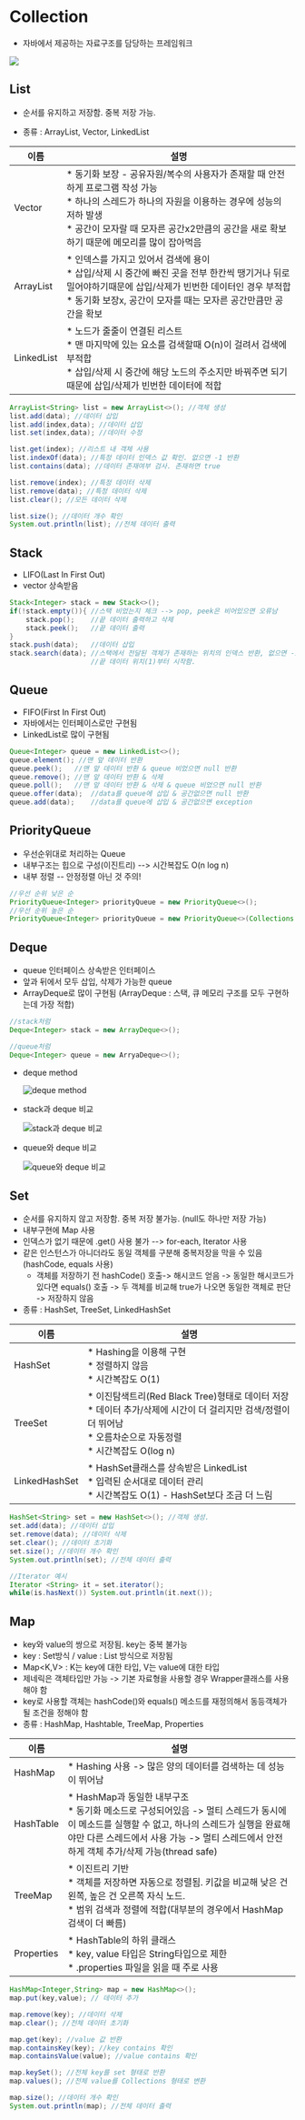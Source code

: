 # Collection

* 자바에서 제공하는 자료구조를 담당하는 프레임워크

![](https://static.javatpoint.com/images/java-collection-hierarchy.png)

## List

- 순서를 유지하고 저장함. 중복 저장 가능.

- 종류 : ArrayList, Vector, LinkedList

| 이름       | 설명                                                         |
| ---------- | ------------------------------------------------------------ |
| Vector     | * 동기화 보장 - 공유자원/복수의 사용자가 존재할 때 안전하게 프로그램 작성 가능<br />* 하나의 스레드가 하나의 자원을 이용하는 경우에 성능의 저하 발생<br />* 공간이 모자랄 때 모자른 공간x2만큼의 공간을 새로 확보하기 때문에 메모리를 많이 잡아먹음 |
| ArrayList  | * 인덱스를 가지고 있어서 검색에 용이<br />* 삽입/삭제 시 중간에 빠진 곳을 전부 한칸씩 땡기거나 뒤로 밀어야하기때문에 삽입/삭제가 빈번한 데이터인 경우 부적합<br />* 동기화 보장x, 공간이 모자를 때는 모자른 공간만큼만 공간을 확보 |
| LinkedList | * 노드가 줄줄이 연결된 리스트<br />* 맨 마지막에 있는 요소를 검색할때 O(n)이 걸려서 검색에 부적합<br />* 삽입/삭제 시 중간에 해당 노드의 주소지만 바꿔주면 되기 때문에 삽입/삭제가 빈번한 데이터에 적합 |

```java
ArrayList<String> list = new ArrayList<>(); //객체 생성
list.add(data); //데이터 삽입
list.add(index,data); //데이터 삽입
list.set(index,data); //데이터 수정

list.get(index); //리스트 내 객체 사용
list.indexOf(data); //특정 데이터 인덱스 값 확인. 없으면 -1 반환
list.contains(data); //데이터 존재여부 검사. 존재하면 true

list.remove(index); //특정 데이터 삭제
list.remove(data); //특정 데이터 삭제
list.clear(); //모든 데이터 삭제

list.size(); //데이터 개수 확인
System.out.println(list); //전체 데이터 출력
```



## Stack

* LIFO(Last In First Out)
* vector 상속받음

```java
Stack<Integer> stack = new Stack<>();
if(!stack.empty()){	//스택 비었는지 체크 --> pop, peek은 비어있으면 오류남
    stack.pop();	//끝 데이터 출력하고 삭제
    stack.peek();	//끝 데이터 출력
}
stack.push(data);	//데이터 삽입
stack.search(data); //스택에서 전달된 객체가 존재하는 위치의 인덱스 반환, 없으면 -1 반환
					//끝 데이터 위치(1)부터 시작함. 
```



## Queue

* FIFO(First In First Out)
* 자바에서는 인터페이스로만 구현됨
* LinkedList로 많이 구현됨

```java
Queue<Integer> queue = new LinkedList<>();
queue.element(); //맨 앞 데이터 반환
queue.peek();	//맨 앞 데이터 반환 & queue 비었으면 null 반환
queue.remove();	//맨 앞 데이터 반환 & 삭제
queue.poll();	//맨 앞 데이터 반환 & 삭제 & queue 비었으면 null 반환
queue.offer(data);	//data를 queue에 삽입 & 공간없으면 null 반환
queue.add(data); 	//data를 queue에 삽입 & 공간없으면 exception
```



## PriorityQueue

* 우선순위대로 처리하는 Queue
* 내부구조는 힙으로 구성(이진트리) --> 시간복잡도 O(n log n)
* 내부 정렬 -- 안정정렬 아닌 것 주의!

```java
//우선 순위 낮은 순
PriorityQueue<Integer> priorityQueue = new PriorityQueue<>();
//우선 순위 높은 순
PriorityQueue<Integer> priorityQueue = new PriorityQueue<>(Collections.reverseOrder());
```



## Deque

* queue 인터페이스 상속받은 인터페이스
* 앞과 뒤에서 모두 삽입, 삭제가 가능한 queue
* ArrayDeque로 많이 구현됨 (ArrayDeque : 스택, 큐 메모리 구조를 모두 구현하는데 가장 적합)

```java
//stack처럼
Deque<Integer> stack = new ArrayDeque<>();

//queue처럼
Deque<Integer> queue = new ArryaDeque<>();
```
* deque method

  ![deque method](https://i.ibb.co/PtMYRK2/deque-method.png)
  
* stack과 deque 비교

  ![stack과 deque 비교](https://i.ibb.co/MpF4wDc/deque-stack.png)

* queue와 deque 비교

  ![queue와 deque 비교](https://i.ibb.co/CMwvt05/deque-queue.png)


## Set

- 순서를 유지하지 않고 저장함. 중복 저장 불가능. (null도 하나만 저장 가능)
- 내부구현에 Map 사용
- 인덱스가 없기 때문에 .get() 사용 불가 --> for-each, Iterator 사용
- 같은 인스턴스가 아니더라도 동일 객체를 구분해 중복저장을 막을 수 있음(hashCode, equals 사용)
  - 객체를 저장하기 전 hashCode() 호출-> 해시코드 얻음 -> 동일한 해시코드가 있다면 equals() 호출 -> 두 객체를 비교해 true가 나오면 동일한 객체로 판단 -> 저장하지 않음
- 종류 : HashSet, TreeSet, LinkedHashSet 

| 이름          | 설명                                                         |
| ------------- | ------------------------------------------------------------ |
| HashSet       | * Hashing을 이용해 구현 <br />* 정렬하지 않음<br />* 시간복잡도 O(1) |
| TreeSet       | * 이진탐색트리(Red Black Tree)형태로 데이터 저장<br />* 데이터 추가/삭제에 시간이 더 걸리지만 검색/정렬이 더 뛰어남<br />* 오름차순으로 자동정렬<br />* 시간복잡도 O(log n) |
| LinkedHashSet | * HashSet클래스를 상속받은 LinkedList<br />* 입력된 순서대로 데이터 관리<br />* 시간복잡도 O(1) - HashSet보다 조금 더 느림 |

```java
HashSet<String> set = new HashSet<>(); //객체 생성. 
set.add(data); //데이터 삽입
set.remove(data); //데이터 삭제
set.clear(); //데이터 초기화
set.size(); //데이터 개수 확인
System.out.println(set); //전체 데이터 출력

//Iterator 예시
Iterator <String> it = set.iterator();
while(is.hasNext()) System.out.println(it.next());
```



## Map

- key와 value의 쌍으로 저장됨. key는 중복 불가능
- key : Set방식 / value : List 방식으로 저장됨
- Map<K,V> : K는 key에 대한 타입, V는 value에 대한 타입
- 제네릭은 객체타입만 가능 -> 기본 자료형을 사용할 경우 Wrapper클래스를 사용해야 함
- key로 사용할 객체는 hashCode()와 equals() 메소드를 재정의해서 동등객체가 될 조건을 정해야 함
- 종류 : HashMap, Hashtable, TreeMap, Properties

| 이름       | 설명                                                         |
| ---------- | ------------------------------------------------------------ |
| HashMap    | * Hashing 사용 -> 많은 양의 데이터를 검색하는 데 성능이 뛰어남 |
| HashTable  | * HashMap과 동일한 내부구조<br />* 동기화 메소드로 구성되어있음 -> 멀티 스레드가 동시에 이 메소드를 실행할 수 없고, 하나의 스레드가 실행을 완료해야만 다른 스레드에서 사용 가능 -> 멀티 스레드에서 안전하게 객체 추가/삭제 가능(thread safe) |
| TreeMap    | * 이진트리 기반<br />* 객체를 저장하면 자동으로 정렬됨. 키값을 비교해 낮은 건 왼쪽, 높은 건 오른쪽 자식 노드.<br />* 범위 검색과 정렬에 적합(대부분의 경우에서 HashMap 검색이 더 빠름) |
| Properties | * HashTable의 하위 클래스<br />* key, value 타입은 String타입으로 제한<br />* .properties 파일을 읽을 때 주로 사용 |

```java
HashMap<Integer,String> map = new HashMap<>(); 
map.put(key,value); // 데이터 추가

map.remove(key); //데이터 삭제
map.clear(); //전체 데이터 초기화

map.get(key); //value 값 반환
map.containsKey(key); //key contains 확인
map.containsValue(value); //value contains 확인

map.keySet(); //전체 key를 set 형태로 반환
map.values(); //전체 value를 Collections 형태로 변환

map.size(); //데이터 개수 확인
System.out.println(map); //전체 데이터 출력
```

